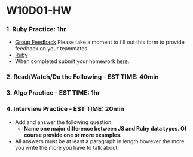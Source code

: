 # W10D01-HW

### 1. Ruby Practice: 1hr
-  [Group Feedback](https://docs.google.com/forms/d/1FAtu5r6qtdOWAcjudi9ofGX6HrKBgFIsnXrZMTarppk/edit) Please take a moment to fill out this form to provide feedback on your teammates.
-  [Ruby](js-vs-ruby.md)
-  When completed submit your homework [here](https://docs.google.com/forms/d/e/1FAIpQLSeroos9mbUxkYhzETYq4dylzqb_il07tKHBby2YPLkqb0Wr9Q/viewform). 

### 2. Read/Watch/Do the Following - EST TIME: 40min

### 3. Algo Practice - EST TIME: 1hr


### 4.  Interview Practice - EST TIME: 20min
- Add and answer the following question: 
   - **Name one major difference between JS and Ruby data types.  Of course provide one or more examples**.
- All answers must be at least a paragraph in length however the more you write the more you have to talk about.
